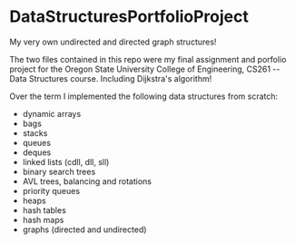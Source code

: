 # DataStructuresPortfolioProject
My very own undirected and directed graph structures!

The two files contained in this repo were my final assignment and porfolio project for the Oregon State University College of Engineering, CS261 -- Data Structures course. Including Dijkstra's algorithm!



Over the term I implemented the following data structures from scratch:

  + dynamic arrays
  + bags
  + stacks
  + queues
  + deques
  + linked lists (cdll, dll, sll)
  + binary search trees
  + AVL trees, balancing and rotations
  + priority queues
  + heaps
  + hash tables 
  + hash maps
  + graphs (directed and undirected)
